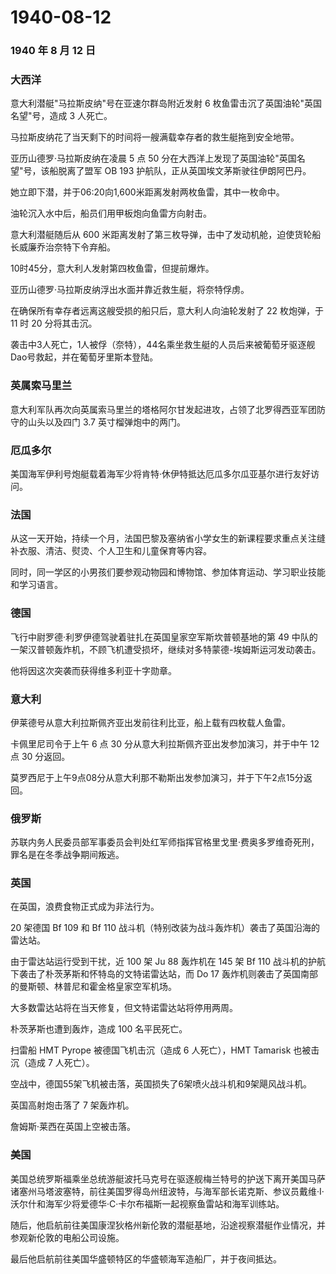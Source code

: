 # 1940-08-12

### 1940 年 8 月 12 日

### 大西洋

意大利潜艇"马拉斯皮纳"号在亚速尔群岛附近发射 6
枚鱼雷击沉了英国油轮"英国名望"号，造成 3 人死亡。

马拉斯皮纳花了当天剩下的时间将一艘满载幸存者的救生艇拖到安全地带。

亚历山德罗·马拉斯皮纳在凌晨 5 点 50
分在大西洋上发现了英国油轮"英国名望"号，该船脱离了盟军 OB 193
护航队，正从英国埃文茅斯驶往伊朗阿巴丹。

她立即下潜，并于06:20向1,600米距离发射两枚鱼雷，其中一枚命中。

油轮沉入水中后，船员们用甲板炮向鱼雷方向射击。

意大利潜艇随后从 600
米距离发射了第三枚导弹，击中了发动机舱，迫使货轮船长威廉乔治奈特下令弃船。

10时45分，意大利人发射第四枚鱼雷，但提前爆炸。

亚历山德罗·马拉斯皮纳浮出水面并靠近救生艇，将奈特俘虏。

在确保所有幸存者远离这艘受损的船只后，意大利人向油轮发射了 22 枚炮弹，于
11 时 20 分将其击沉。

袭击中3人死亡，1人被俘（奈特），44名乘坐救生艇的人员后来被葡萄牙驱逐舰Dao号救起，并在葡萄牙里斯本登陆。

### 英属索马里兰

意大利军队再次向英属索马里兰的塔格阿尔甘发起进攻，占领了北罗得西亚军团防守的山头以及四门
3.7 英寸榴弹炮中的两门。

### 厄瓜多尔

美国海军伊利号炮艇载着海军少将肯特·休伊特抵达厄瓜多尔瓜亚基尔进行友好访问。

### 法国

从这一天开始，持续一个月，法国巴黎及塞纳省小学女生的新课程要求重点关注缝补衣服、清洁、熨烫、个人卫生和儿童保育等内容。

同时，同一学区的小男孩们要参观动物园和博物馆、参加体育运动、学习职业技能和学习语言。

### 德国

飞行中尉罗德·利罗伊德驾驶着驻扎在英国皇家空军斯坎普顿基地的第 49
中队的一架汉普顿轰炸机，不顾飞机遭受损坏，继续对多特蒙德-埃姆斯运河发动袭击。

他将因这次突袭而获得维多利亚十字勋章。

### 意大利

伊莱德号从意大利拉斯佩齐亚出发前往利比亚，船上载有四枚载人鱼雷。

卡佩里尼司令于上午 6 点 30 分从意大利拉斯佩齐亚出发参加演习，并于中午 12
点 30 分返回。

莫罗西尼于上午9点08分从意大利那不勒斯出发参加演习，并于下午2点15分返回。

### 俄罗斯

苏联内务人民委员部军事委员会判处红军师指挥官格里戈里·费奥多罗维奇死刑，罪名是在冬季战争期间叛逃。

### 英国

在英国，浪费食物正式成为非法行为。

20 架德国 Bf 109 和 Bf 110
战斗机（特别改装为战斗轰炸机）袭击了英国沿海的雷达站。

由于雷达站运行受到干扰，近 100 架 Ju 88 轰炸机在 145 架 Bf 110
战斗机的护航下袭击了朴茨茅斯和怀特岛的文特诺雷达站，而 Do 17
轰炸机则袭击了英国南部的曼斯顿、林普尼和霍金格皇家空军机场。

大多数雷达站将在当天修复，但文特诺雷达站将停用两周。

朴茨茅斯也遭到轰炸，造成 100 名平民死亡。

扫雷船 HMT Pyrope 被德国飞机击沉（造成 6 人死亡），HMT Tamarisk
也被击沉（造成 7 人死亡）。

空战中，德国55架飞机被击落，英国损失了6架喷火战斗机和9架飓风战斗机。

英国高射炮击落了 7 架轰炸机。

詹姆斯·莱西在英国上空被击落。

### 美国

美国总统罗斯福乘坐总统游艇波托马克号在驱逐舰梅兰特号的护送下离开美国马萨诸塞州马塔波塞特，前往美国罗得岛州纽波特，与海军部长诺克斯、参议员戴维·I·沃尔什和海军少将爱德华·C·卡尔布福斯一起视察鱼雷站和海军训练站。

随后，他启航前往美国康涅狄格州新伦敦的潜艇基地，沿途视察潜艇作业情况，并参观新伦敦的电船公司设施。

最后他启航前往美国华盛顿特区的华盛顿海军造船厂，并于夜间抵达。